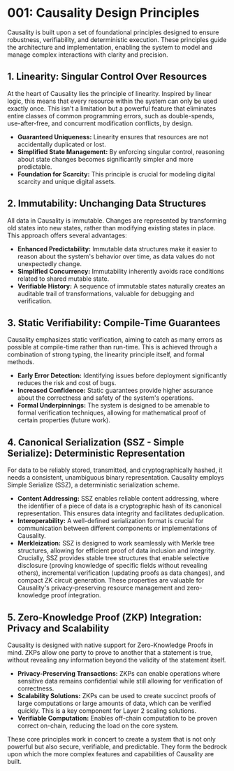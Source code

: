 # 001: Causality Design Principles

Causality is built upon a set of foundational principles designed to ensure robustness, verifiability, and deterministic execution. These principles guide the architecture and implementation, enabling the system to model and manage complex interactions with clarity and precision.

## 1. Linearity: Singular Control Over Resources

At the heart of Causality lies the principle of linearity. Inspired by linear logic, this means that every resource within the system can only be used exactly once. This isn't a limitation but a powerful feature that eliminates entire classes of common programming errors, such as double-spends, use-after-free, and concurrent modification conflicts, by design.

- **Guaranteed Uniqueness:** Linearity ensures that resources are not accidentally duplicated or lost.
- **Simplified State Management:** By enforcing singular control, reasoning about state changes becomes significantly simpler and more predictable.
- **Foundation for Scarcity:** This principle is crucial for modeling digital scarcity and unique digital assets.

## 2. Immutability: Unchanging Data Structures

All data in Causality is immutable. Changes are represented by transforming old states into new states, rather than modifying existing states in place. This approach offers several advantages:

- **Enhanced Predictability:** Immutable data structures make it easier to reason about the system's behavior over time, as data values do not unexpectedly change.
- **Simplified Concurrency:** Immutability inherently avoids race conditions related to shared mutable state.
- **Verifiable History:** A sequence of immutable states naturally creates an auditable trail of transformations, valuable for debugging and verification.

## 3. Static Verifiability: Compile-Time Guarantees

Causality emphasizes static verification, aiming to catch as many errors as possible at compile-time rather than run-time. This is achieved through a combination of strong typing, the linearity principle itself, and formal methods.

- **Early Error Detection:** Identifying issues before deployment significantly reduces the risk and cost of bugs.
- **Increased Confidence:** Static guarantees provide higher assurance about the correctness and safety of the system's operations.
- **Formal Underpinnings:** The system is designed to be amenable to formal verification techniques, allowing for mathematical proof of certain properties (future work).

## 4. Canonical Serialization (SSZ - Simple Serialize): Deterministic Representation

For data to be reliably stored, transmitted, and cryptographically hashed, it needs a consistent, unambiguous binary representation. Causality employs Simple Serialize (SSZ), a deterministic serialization scheme.

- **Content Addressing:** SSZ enables reliable content addressing, where the identifier of a piece of data is a cryptographic hash of its canonical representation. This ensures data integrity and facilitates deduplication.
- **Interoperability:** A well-defined serialization format is crucial for communication between different components or implementations of Causality.
- **Merkleization:** SSZ is designed to work seamlessly with Merkle tree structures, allowing for efficient proof of data inclusion and integrity. Crucially, SSZ provides stable tree structures that enable selective disclosure (proving knowledge of specific fields without revealing others), incremental verification (updating proofs as data changes), and compact ZK circuit generation. These properties are valuable for Causality's privacy-preserving resource management and zero-knowledge proof integration.

## 5. Zero-Knowledge Proof (ZKP) Integration: Privacy and Scalability

Causality is designed with native support for Zero-Knowledge Proofs in mind. ZKPs allow one party to prove to another that a statement is true, without revealing any information beyond the validity of the statement itself.

- **Privacy-Preserving Transactions:** ZKPs can enable operations where sensitive data remains confidential while still allowing for verification of correctness.
- **Scalability Solutions:** ZKPs can be used to create succinct proofs of large computations or large amounts of data, which can be verified quickly. This is a key component for Layer 2 scaling solutions.
- **Verifiable Computation:** Enables off-chain computation to be proven correct on-chain, reducing the load on the core system.

These core principles work in concert to create a system that is not only powerful but also secure, verifiable, and predictable. They form the bedrock upon which the more complex features and capabilities of Causality are built.
